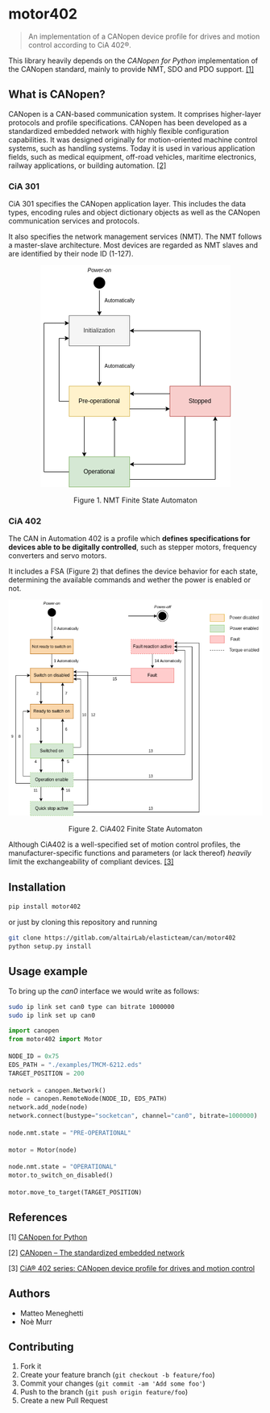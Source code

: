 # motor402
> An implementation of a CANopen device profile for drives and motion control according to CiA 402®.

This library heavily depends on the *CANopen for Python* implementation of the CANopen standard, mainly to provide NMT, SDO and PDO support. [[1]](#1)

## What is CANopen?

CANopen is a CAN-based communication system. It comprises higher-layer protocols and profile specifications. CANopen has been developed as a standardized embedded network with highly flexible configuration capabilities. It was designed originally for motion-oriented machine control systems, such as handling systems. Today it is used in various application fields, such as medical equipment, off-road vehicles, maritime electronics, railway applications, or building automation. [[2]](#2)

### CiA 301

CiA 301 specifies the CANopen application layer. This includes the data types, encoding rules and object dictionary objects as well as the CANopen communication services and protocols.

It also specifies the network management services (NMT).
The NMT follows a master-slave architecture. Most devices are regarded as NMT slaves and are identified by their node ID (1-127).

<div align="center">
    <img src="assets/CiA301-NMT.png" />
    <p>Figure 1. NMT Finite State Automaton</p>
</div>

### CiA 402

The CAN in Automation 402 is a profile which **defines specifications for devices able to be digitally controlled**, such as stepper motors, frequency converters and servo motors.

It includes a FSA (Figure 2) that defines the device behavior for each state, determining the available commands and wether the power is enabled or not.

<div align="center">
    <img src="assets/CiA402-FSA.png" />
    <p>Figure 2. CiA402 Finite State Automaton</p>
</div>

Although CiA402 is a well-specified set of motion control profiles, the manufacturer-specific functions and parameters (or lack thereof) *heavily* limit the exchangeability of compliant devices. [[3]](#3)


## Installation

```bash
pip install motor402
```

or just by cloning this repository and running

```bash
git clone https://gitlab.com/altairLab/elasticteam/can/motor402
python setup.py install
```

## Usage example

To bring up the *can0* interface we would write as follows:
```bash
sudo ip link set can0 type can bitrate 1000000
sudo ip link set up can0
```

```python
import canopen
from motor402 import Motor

NODE_ID = 0x75
EDS_PATH = "./examples/TMCM-6212.eds"
TARGET_POSITION = 200

network = canopen.Network()
node = canopen.RemoteNode(NODE_ID, EDS_PATH)
network.add_node(node)
network.connect(bustype="socketcan", channel="can0", bitrate=1000000)

node.nmt.state = "PRE-OPERATIONAL"

motor = Motor(node)

node.nmt.state = "OPERATIONAL"
motor.to_switch_on_disabled()

motor.move_to_target(TARGET_POSITION)
```


## References

<a id="1">[1]</a>  [CANopen for Python](https://github.com/christiansandberg/canopen)

<a id="2">[2]</a>  [CANopen – The standardized embedded network](https://www.can-cia.org/canopen)

<a id="3">[3]</a>  [CiA® 402 series: CANopen device profile for drives and motion control](https://www.can-cia.org/can-knowledge/canopen/cia402)

## Authors

- Matteo Meneghetti
- Noè Murr

## Contributing

1. Fork it
2. Create your feature branch (`git checkout -b feature/foo`)
3. Commit your changes (`git commit -am 'Add some foo'`)
4. Push to the branch (`git push origin feature/foo`)
5. Create a new Pull Request
